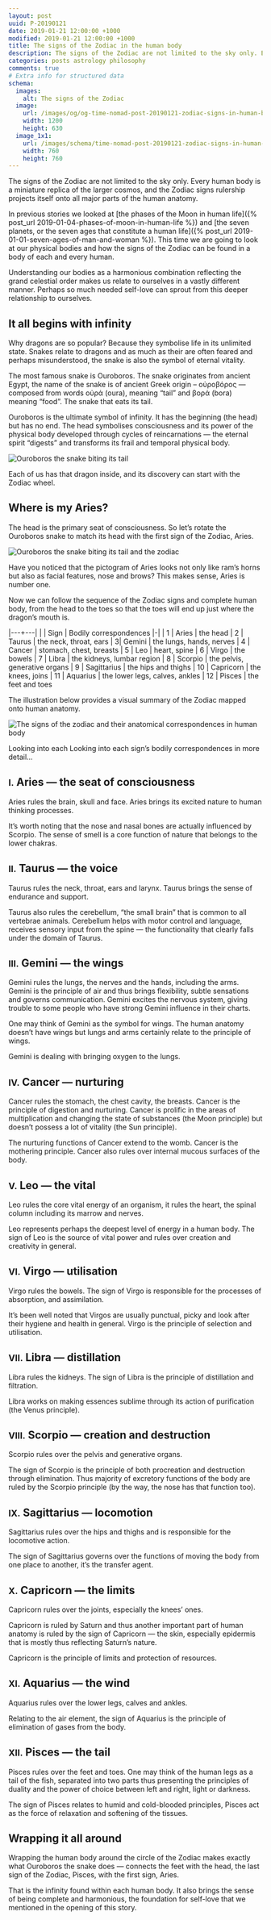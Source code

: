```yaml
---
layout: post
uuid: P-20190121
date: 2019-01-21 12:00:00 +1000
modified: 2019-01-21 12:00:00 +1000
title: The signs of the Zodiac in the human body
description: The signs of the Zodiac are not limited to the sky only. Every human body is a miniature replica of the larger cosmos, and the Zodiac signs rulership projects itself onto all major parts of the human anatomy.
categories: posts astrology philosophy
comments: true
# Extra info for structured data
schema:
  images:
    alt: The signs of the Zodiac
  image:
    url: /images/og/og-time-nomad-post-20190121-zodiac-signs-in-human-body.jpg
    width: 1200
    height: 630
  image_1x1:
    url: /images/schema/time-nomad-post-20190121-zodiac-signs-in-human-body-1x1.jpg
    width: 760
    height: 760
---
```


The signs of the Zodiac are not limited to the sky only. Every human body is a miniature replica of the larger cosmos, and the Zodiac signs rulership projects itself onto all major parts of the human anatomy.

In previous stories we looked at [the phases of the Moon in human life]({% post_url 2019-01-04-phases-of-moon-in-human-life %}) and [the seven planets, or the seven ages that constitute a human life]({% post_url 2019-01-01-seven-ages-of-man-and-woman %}). This time we are going to look at our physical bodies and how the signs of the Zodiac can be found in a body of each and every human.

Understanding our bodies as a harmonious combination reflecting the grand celestial order makes us relate to ourselves in a vastly different manner. Perhaps so much needed self-love can sprout from this deeper relationship to ourselves.

## It all begins with infinity

Why dragons are so popular? Because they symbolise life in its unlimited state. Snakes relate to dragons and as much as their are often feared and perhaps misunderstood, the snake is also the symbol of eternal vitality.

The most famous snake is Ouroboros. The snake originates from ancient Egypt, the name of the snake is of ancient Greek origin – οὐροβόρος — composed from words οὐρά (oura), meaning “tail” and βορά (bora) meaning “food”. The snake that eats its tail.

Ouroboros is the ultimate symbol of infinity. It has the beginning (the head) but has no end. The head symbolises consciousness and its power of the physical body developed through cycles of reincarnations — the eternal spirit “digests” and transforms its frail and temporal physical body.

![Ouroboros the snake biting its tail](/images/illustrations/ourobros-infinity-of-creation.png "Ouroboros the snake biting its tail")

Each of us has that dragon inside, and its discovery can start with the Zodiac wheel.

## Where is my Aries?

The head is the primary seat of consciousness. So let’s rotate the Ouroboros snake to match its head with the first sign of the Zodiac, Aries. 

![Ouroboros the snake biting its tail and the zodiac](/images/illustrations/ourobros-infinity-of-creation-and-zodiac.png "Ouroboros the snake biting its tail and the zodiac")

Have you noticed that the pictogram of Aries looks not only like ram’s horns but also as facial features, nose and brows? This makes sense, Aries is number one.

Now we can follow the sequence of the Zodiac signs and complete human body, from the head to the toes so that the toes will end up just where the dragon’s mouth is.

|---+---|
| | Sign | Bodily correspondences
|-|
| 1 | Aries | the head
| 2 | Taurus | the neck, throat, ears
| 3| Gemini | the lungs, hands, nerves
| 4 | Cancer | stomach, chest, breasts
| 5 | Leo | heart, spine
| 6 | Virgo | the bowels
| 7 | Libra | the kidneys, lumbar region
| 8 | Scorpio | the pelvis, generative organs
| 9 | Sagittarius | the hips and thighs
| 10 | Capricorn | the knees, joins
| 11 | Aquarius | the lower legs, calves, ankles
| 12 | Pisces | the feet and toes

The illustration below provides a visual summary of the Zodiac mapped onto human anatomy.

![The signs of the zodiac and their anatomical correspondences in human body](/images/illustrations/map-zodiac-body-parts-organs.png "The signs of the zodiac and their anatomical correspondences in human body")

Looking into each Looking into each sign’s bodily correspondences in more detail…

## <small>Ⅰ.</small> Aries — the seat of consciousness

Aries rules the brain, skull and face. Aries brings its excited nature to human thinking processes.

It’s worth noting that the nose and nasal bones are actually influenced by Scorpio. The sense of smell is a core function of nature that belongs to the lower chakras.

## <small>Ⅱ.</small> Taurus — the voice

Taurus rules the neck, throat, ears and larynx. Taurus brings the sense of endurance and support.

Taurus also rules the cerebellum, “the small brain” that is common to all vertebrae animals. Cerebellum helps with motor control and language, receives sensory input from the spine — the functionality that clearly falls under the domain of Taurus.

## <small>Ⅲ.</small> Gemini — the wings

Gemini rules the lungs, the nerves and the hands, including the arms. Gemini is the principle of air and thus brings flexibility, subtle sensations and governs communication. Gemini excites the nervous system, giving trouble to some people who have strong Gemini influence in their charts.

One may think of Gemini as the symbol for wings. The human anatomy doesn’t have wings but lungs and arms certainly relate to the principle of wings.

Gemini is dealing with bringing oxygen to the lungs. 

## <small>Ⅳ.</small> Cancer — nurturing

Cancer rules the stomach, the chest cavity, the breasts. Cancer is the principle of digestion and nurturing. Cancer is prolific in the areas of multiplication and changing the state of substances (the Moon principle) but doesn’t possess a lot of vitality (the Sun principle).

The nurturing functions of Cancer extend to the womb. Cancer is the mothering principle. Cancer also rules over internal mucous surfaces of the body.

## <small>Ⅴ.</small> Leo — the vital

Leo rules the core vital energy of an organism, it rules the heart, the spinal column including its marrow and nerves.

Leo represents perhaps the deepest level of energy in a human body. The sign of Leo is the source of vital power and rules over creation and creativity in general.

## <small>Ⅵ.</small> Virgo — utilisation

Virgo rules the bowels. The sign of Virgo is responsible for the processes of absorption, and assimilation. 

It’s been well noted that Virgos are usually punctual, picky and look after their hygiene and health in general. Virgo is the principle of selection and utilisation.

## <small>Ⅶ.</small> Libra — distillation

Libra rules the kidneys. The sign of Libra is the principle of distillation and filtration.

Libra works on making essences sublime through its action of purification (the Venus principle).

## <small>Ⅷ.</small> Scorpio — creation and destruction

Scorpio rules over the pelvis and generative organs. 

The sign of Scorpio is the principle of both procreation and destruction through elimination. Thus majority of excretory functions of the body are ruled by the Scorpio principle (by the way, the nose has that function too).

## <small>Ⅸ.</small> Sagittarius — locomotion

Sagittarius rules over the hips and thighs and is responsible for the locomotive action.

The sign of Sagittarius governs over the functions of moving the body from one place to another, it’s the transfer agent.

## <small>Ⅹ.</small> Capricorn — the limits

Capricorn rules over the joints, especially the knees’ ones. 

Capricorn is ruled by Saturn and thus another important part of human anatomy is ruled by the sign of Capricorn — the skin, especially epidermis that is mostly thus reflecting Saturn’s nature.

Capricorn is the principle of limits and protection of resources.

## <small>Ⅺ.</small> Aquarius — the wind

Aquarius rules over the lower legs, calves and ankles. 

Relating to the air element, the sign of Aquarius is the principle of elimination of gases from the body.

## <small>Ⅻ.</small> Pisces — the tail

Pisces rules over the feet and toes. One may think of the human legs as a tail of the fish, separated into two parts thus presenting the principles of duality and the power of choice between left and right, light or darkness.

The sign of Pisces relates to humid and cold-blooded principles, Pisces act as the force of relaxation and softening of the tissues.

## Wrapping it all around

Wrapping the human body around the circle of the Zodiac makes exactly what Ouroboros the snake does — connects the feet with the head, the last sign of the Zodiac, Pisces, with the first sign, Aries.

That is the infinity found within each human body. It also brings the sense of being complete and harmonious, the foundation for self-love that we mentioned in the opening of this story.
